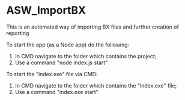 # ASW_ImportBX
 This is an automated way of importing BX files and further creation of reporting

To start the app (as a Node app) do the following:
1) In CMD navigate to the folder which contains the project;
2) Use a command "node index.js start"

To start the "index.exe" file via CMD:
1) In CMD navigate to the folder which contains the "index.exe" file;
2) Use a command "index.exe start"